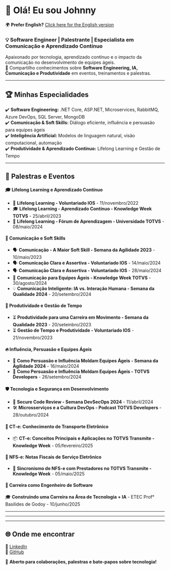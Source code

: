 # 👋 Olá! Eu sou Johnny

🌍 **Prefer English?** [Click here for the English version](README.en.md)  

### 💡 Software Engineer | Palestrante | Especialista em Comunicação e Aprendizado Contínuo

Apaixonado por tecnologia, aprendizado contínuo e o impacto da comunicação no desenvolvimento de equipes ágeis.   
🚀 Compartilho conhecimentos sobre **Software Engineering, IA, Comunicação e Produtividade** em eventos, treinamentos e palestras.

---

## 🏆 **Minhas Especialidades**  
✔️ **Software Engineering:** .NET Core, ASP.NET, Microservices, RabbitMQ, Azure DevOps, SQL Server, MongoDB  
✔️ **Comunicação & Soft Skills:** Diálogo eficiente, influência e persuasão para equipes ágeis  
✔️ **Inteligência Artificial:** Modelos de linguagem natural, visão computacional, automação  
✔️ **Produtividade & Aprendizado Contínuo:** Lifelong Learning e Gestão de Tempo  

---

## 🎤 **Palestras e Eventos**  

#### 🎓 **Lifelong Learning e Aprendizado Contínuo**  
- 🏫 **Lifelong Learning - Voluntariado IOS** - 11/novembro/2022  
- 🎓 **Lifelong Learning - Aprendizado Contínuo - Knowledge Week TOTVS** - 25/abril/2023  
- 🏫 **Lifelong Learning - Fórum de Aprendizagem - Universidade TOTVS** - 08/maio/2024  

#### 💬 **Comunicação e Soft Skills**  
- 🗣️ **Comunicação - A Maior Soft Skill - Semana da Agilidade 2023** - 10/maio/2023  
- 🗣️ **Comunicação Clara e Assertiva - Voluntariado IOS** - 14/maio/2024  
- 🗣️ **Comunicação Clara e Assertiva - Voluntariado IOS** - 28/maio/2024  
- 🎤 **Comunicação para Equipes Ágeis - Knowledge Week TOTVS** - 30/agosto/2024  
- 💡 **Comunicação Inteligente: IA vs. Interação Humana - Semana da Qualidade 2024** - 20/setembro/2024  

#### 🚀 **Produtividade e Gestão de Tempo**  
- ⏳ **Produtividade para uma Carreira em Movimento - Semana da Qualidade 2023** - 20/setembro/2023  
- ⏳ **Gestão de Tempo e Produtividade - Voluntariado IOS** - 21/novembro/2023  

#### 🔥 **Influência, Persuasão e Equipes Ágeis**  
- 🎯 **Como Persuasão e Influência Moldam Equipes Ágeis - Semana da Agilidade 2024** - 16/maio/2024  
- 🎯 **Como Persuasão e Influência Moldam Equipes Ágeis - TOTVS Developers** - 26/setembro/2024  

#### 🛡️ **Tecnologia e Segurança em Desenvolvimento**  
- 🔐 **Secure Code Review - Semana DevSecOps 2024** - 11/abril/2024  
- 🛠️ **Microsserviços e a Cultura DevOps - Podcast TOTVS Developers** - 28/outubro/2024  

#### 🚛 **CT-e: Conhecimento de Transporte Eletrônico**  
- 📦 **CT-e: Conceitos Principais e Aplicações no TOTVS Transmite - Knowledge Week** - 05/fevereiro/2025    

#### 🧾 **NFS-e: Notas Fiscais de Serviço Eletrônico**  
- 📝 **Sincronismo de NFS-e com Prestadores no TOTVS Transmite - Knowledge Week** - 05/maio/2025

#### 💼 **Carreira como Engenheiro de Software**
🎓 **Construindo uma Carreira na Área de Tecnologia + IA** - ETEC Prof° Basilides de Godoy - 10/junho/2025

---

---

---

## 🌐 **Onde me encontrar**  
🔗 [LinkedIn](https://br.linkedin.com/in/johnnye31dockhorn)  
🔗 [GitHub](https://github.com/JohnnyDockhorn)    

📩 **Aberto para colaborações, palestras e bate-papos sobre tecnologia!**  
